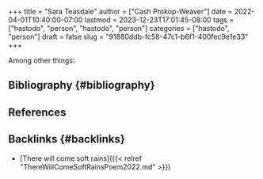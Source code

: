 +++
title = "Sara Teasdale"
author = ["Cash Prokop-Weaver"]
date = 2022-04-01T10:40:00-07:00
lastmod = 2023-12-23T17:01:45-08:00
tags = ["hastodo", "person", "hastodo", "person"]
categories = ["hastodo", "person"]
draft = false
slug = "91880ddb-fc58-47c1-b6f1-400fec9e1e33"
+++

Among other things:


## Bibliography {#bibliography}

## References

<style>.csl-entry{text-indent: -1.5em; margin-left: 1.5em;}</style><div class="csl-bib-body">
</div>



## Backlinks {#backlinks}

-   [There will come soft rains]({{< relref "ThereWillComeSoftRainsPoem2022.md" >}})
